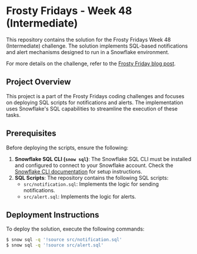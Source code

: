 # Frosty Fridays - Week 48 (Intermediate)

This repository contains the solution for the Frosty Fridays Week 48 (Intermediate) challenge. The solution implements SQL-based notifications and alert mechanisms designed to run in a Snowflake environment.

For more details on the challenge, refer to the [Frosty Friday blog post](https://frostyfriday.org/blog/2023/06/02/week-48-intermediate/).

## Project Overview

This project is a part of the Frosty Fridays coding challenges and focuses on deploying SQL scripts for notifications and alerts. The implementation uses Snowflake's SQL capabilities to streamline the execution of these tasks.

## Prerequisites

Before deploying the scripts, ensure the following:

1. **Snowflake SQL CLI (`snow sql`)**: The Snowflake SQL CLI must be installed and configured to connect to your Snowflake account. Check the [Snowflake CLI documentation](https://docs.snowflake.com/en/user-guide/snowsql.html) for setup instructions.
2. **SQL Scripts**: The repository contains the following SQL scripts:
   - `src/notification.sql`: Implements the logic for sending notifications.
   - `src/alert.sql`: Implements the logic for alerts.

## Deployment Instructions

To deploy the solution, execute the following commands:

```bash
$ snow sql -q '!source src/notification.sql'
$ snow sql -q '!source src/alert.sql'
